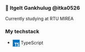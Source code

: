 ### 🧠 Itgelt Gankhulug @itka0526

Currently studying at RTU MIREA

### My techstack

*   <img align="center" src="https://github.com/itka0526/itka0526/blob/main/typescript.png" width="22" height="22"> TypeScript
